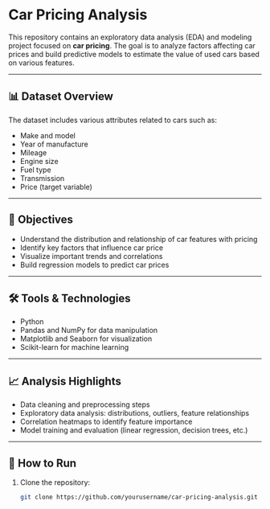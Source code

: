 # Car Pricing Analysis

This repository contains an exploratory data analysis (EDA) and modeling project focused on **car pricing**. The goal is to analyze factors affecting car prices and build predictive models to estimate the value of used cars based on various features.

---

## 📊 Dataset Overview

The dataset includes various attributes related to cars such as:

- Make and model  
- Year of manufacture  
- Mileage  
- Engine size  
- Fuel type  
- Transmission  
- Price (target variable)  

---

## 🎯 Objectives

- Understand the distribution and relationship of car features with pricing  
- Identify key factors that influence car price  
- Visualize important trends and correlations  
- Build regression models to predict car prices  

---

## 🛠️ Tools & Technologies

- Python  
- Pandas and NumPy for data manipulation  
- Matplotlib and Seaborn for visualization  
- Scikit-learn for machine learning  

---

## 📈 Analysis Highlights

- Data cleaning and preprocessing steps  
- Exploratory data analysis: distributions, outliers, feature relationships  
- Correlation heatmaps to identify feature importance  
- Model training and evaluation (linear regression, decision trees, etc.)  

---

## 🚀 How to Run

1. Clone the repository:
   ```bash
   git clone https://github.com/yourusername/car-pricing-analysis.git
